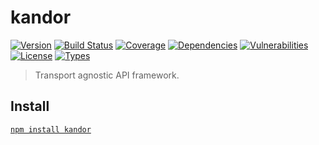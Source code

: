 # kandor

[![Version](https://img.shields.io/npm/v/kandor.svg)](https://www.npmjs.com/package/kandor)
[![Build Status](https://img.shields.io/travis/rafamel/kandor/master.svg)](https://travis-ci.org/rafamel/kandor)
[![Coverage](https://img.shields.io/coveralls/rafamel/kandor/master.svg)](https://coveralls.io/github/rafamel/kandor)
[![Dependencies](https://img.shields.io/david/rafamel/kandor.svg)](https://david-dm.org/rafamel/kandor)
[![Vulnerabilities](https://img.shields.io/snyk/vulnerabilities/npm/kandor.svg)](https://snyk.io/test/npm/kandor)
[![License](https://img.shields.io/github/license/rafamel/kandor.svg)](https://github.com/rafamel/kandor/blob/master/LICENSE)
[![Types](https://img.shields.io/npm/types/kandor.svg)](https://www.npmjs.com/package/kandor)

> Transport agnostic API framework.

## Install

[`npm install kandor`](https://www.npmjs.com/package/kandor)

